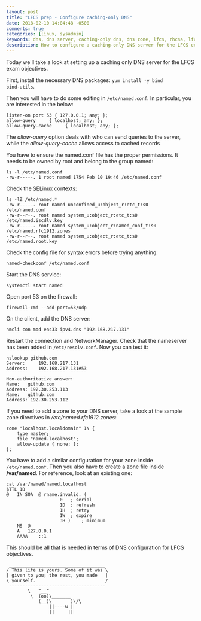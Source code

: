 ```yaml
---
layout: post
title: "LFCS prep - Configure caching-only DNS"
date: 2018-02-10 14:04:48 -0500
comments: true
categories: [linux, sysadmin]
keywords: dns, dns server, caching-only dns, dns zone, lfcs, rhcsa, lfcsa
description: How to configure a caching-only DNS server for the LFCS exam objectives
---
```


Today we'll take a look at setting up a caching only DNS server for the LFCS exam objectives.

<!-- more -->

First, install the necessary DNS packages: <code>yum install -y bind bind-utils</code>.

Then you will have to do some editing in <code>/etc/named.conf</code>. In particular, you are interested in the below:

``` 
listen-on port 53 { 127.0.0.1; any; };
allow-query     { localhost; any; };
allow-query-cache     { localhost; any; };
```

The *allow-query* option deals with who can send queries to the server, while the *allow-query-cache* allows access to cached records

You have to ensure the named.conf file has the proper permissions. It needs to be owned by root and belong to the group named:

``` 
ls -l /etc/named.conf
-rw-r-----. 1 root named 1754 Feb 10 19:46 /etc/named.conf
```

Check the SELinux contexts:

``` 
ls -lZ /etc/named.*
-rw-r-----. root named unconfined_u:object_r:etc_t:s0   /etc/named.conf
-rw-r--r--. root named system_u:object_r:etc_t:s0       /etc/named.iscdlv.key
-rw-r-----. root named system_u:object_r:named_conf_t:s0 /etc/named.rfc1912.zones
-rw-r--r--. root named system_u:object_r:etc_t:s0       /etc/named.root.key
```

Check the config file for syntax errors before trying anything:

``` 
named-checkconf /etc/named.conf
```

Start the DNS service:

``` 
systemctl start named
```

Open port 53 on the firewall:

``` 
firewall-cmd --add-port=53/udp
```

On the client, add the DNS server:

``` 
nmcli con mod ens33 ipv4.dns "192.168.217.131"
```

Restart the connection and NetworkManager. Check that the nameserver has been added in <code>/etc/resolv.conf</code>. Now you can test it:

``` 
nslookup github.com
Server:		192.168.217.131
Address:	192.168.217.131#53

Non-authoritative answer:
Name:	github.com
Address: 192.30.253.113
Name:	github.com
Address: 192.30.253.112
```

If you need to add a zone to your DNS server, take a look at the sample zone directives in */etc/named.rfc1912.zones*:

``` 
zone "localhost.localdomain" IN {
	type master;
	file "named.localhost";
	allow-update { none; };
};
```

You have to add a similar configuration for your zone inside <code>/etc/named.conf</code>. Then you also have to create a zone file inside **/var/named**. For reference, look at an existing one:

``` 
cat /var/named/named.localhost 
$TTL 1D
@	IN SOA	@ rname.invalid. (
					0	; serial
					1D	; refresh
					1H	; retry
					1W	; expire
					3H )	; minimum
	NS	@
	A	127.0.0.1
	AAAA	::1
```

This should be all that is needed in terms of DNS configuration for LFCS objectives.

``` 
 ____________________________________
/ This life is yours. Some of it was \
| given to you; the rest, you made   |
\ yourself.                          /
 ------------------------------------
        \   ^__^
         \  (oo)\_______
            (__)\       )\/\
                ||----w |
                ||     ||
```

